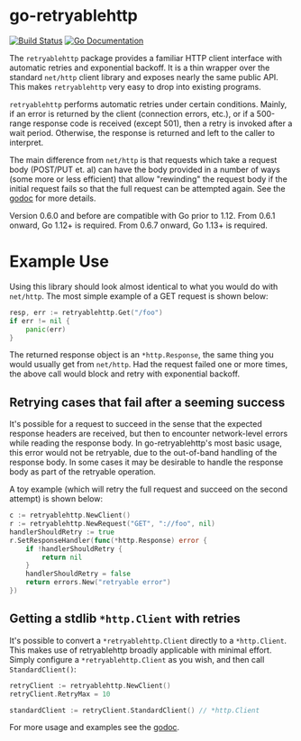 go-retryablehttp
================

[![Build Status](http://img.shields.io/travis/hashicorp/go-retryablehttp.svg?style=flat-square)][travis]
[![Go Documentation](http://img.shields.io/badge/go-documentation-blue.svg?style=flat-square)][godocs]

[travis]: http://travis-ci.org/hashicorp/go-retryablehttp
[godocs]: http://godoc.org/github.com/hashicorp/go-retryablehttp

The `retryablehttp` package provides a familiar HTTP client interface with
automatic retries and exponential backoff. It is a thin wrapper over the
standard `net/http` client library and exposes nearly the same public API. This
makes `retryablehttp` very easy to drop into existing programs.

`retryablehttp` performs automatic retries under certain conditions. Mainly, if
an error is returned by the client (connection errors, etc.), or if a 500-range
response code is received (except 501), then a retry is invoked after a wait
period.  Otherwise, the response is returned and left to the caller to
interpret.

The main difference from `net/http` is that requests which take a request body
(POST/PUT et. al) can have the body provided in a number of ways (some more or
less efficient) that allow "rewinding" the request body if the initial request
fails so that the full request can be attempted again. See the
[godoc](http://godoc.org/github.com/hashicorp/go-retryablehttp) for more
details.

Version 0.6.0 and before are compatible with Go prior to 1.12. From 0.6.1 onward, Go 1.12+ is required.
From 0.6.7 onward, Go 1.13+ is required.

Example Use
===========

Using this library should look almost identical to what you would do with
`net/http`. The most simple example of a GET request is shown below:

```go
resp, err := retryablehttp.Get("/foo")
if err != nil {
    panic(err)
}
```

The returned response object is an `*http.Response`, the same thing you would
usually get from `net/http`. Had the request failed one or more times, the above
call would block and retry with exponential backoff.

## Retrying cases that fail after a seeming success

It's possible for a request to succeed in the sense that the expected response headers are received, but then to encounter network-level errors while reading the response body. In go-retryablehttp's most basic usage, this error would not be retryable, due to the out-of-band handling of the response body. In some cases it may be desirable to handle the response body as part of the retryable operation.

A toy example (which will retry the full request and succeed on the second attempt) is shown below:

```go
c := retryablehttp.NewClient()
r := retryablehttp.NewRequest("GET", "://foo", nil)
handlerShouldRetry := true
r.SetResponseHandler(func(*http.Response) error {
    if !handlerShouldRetry {
        return nil
    }
    handlerShouldRetry = false
    return errors.New("retryable error")
})
```

## Getting a stdlib `*http.Client` with retries

It's possible to convert a `*retryablehttp.Client` directly to a `*http.Client`.
This makes use of retryablehttp broadly applicable with minimal effort. Simply
configure a `*retryablehttp.Client` as you wish, and then call `StandardClient()`:

```go
retryClient := retryablehttp.NewClient()
retryClient.RetryMax = 10

standardClient := retryClient.StandardClient() // *http.Client
```

For more usage and examples see the
[godoc](http://godoc.org/github.com/hashicorp/go-retryablehttp).
